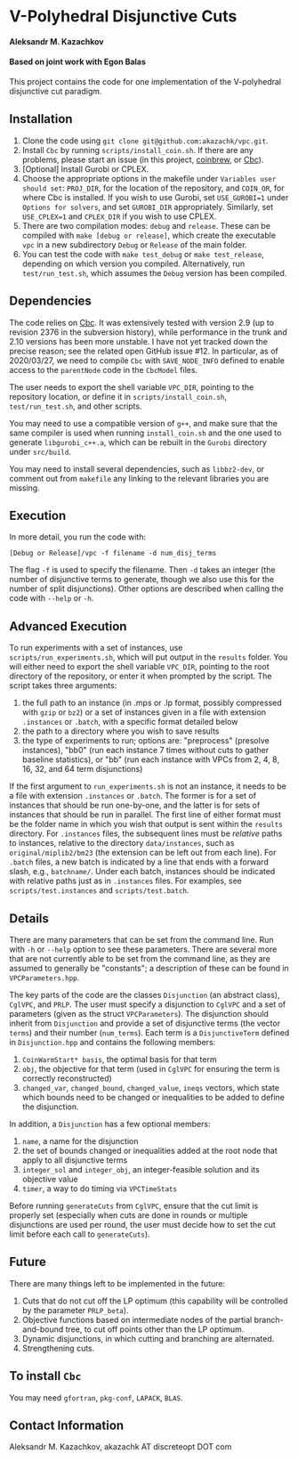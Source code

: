 # V-Polyhedral Disjunctive Cuts
#### Aleksandr M. Kazachkov
#### Based on joint work with Egon Balas

This project contains the code for one implementation of the V-polyhedral disjunctive cut paradigm.

## Installation

1. Clone the code using `git clone git@github.com:akazachk/vpc.git`.
2. Install `Cbc` by running `scripts/install_coin.sh`. If there are any problems, please start an issue (in this project, [coinbrew](https://github.com/coin-or/coinbrew), or [Cbc](https://github.com/coin-or/Cbc)).
3. [Optional] Install Gurobi or CPLEX.
4. Choose the appropriate options in the makefile under `Variables user should set`: `PROJ_DIR`, for the location of the repository, and `COIN_OR`, for where Cbc is installed. If you wish to use Gurobi, set `USE_GUROBI=1` under `Options for solvers`, and set `GUROBI_DIR` appropriately. Similarly, set `USE_CPLEX=1` and `CPLEX_DIR` if you wish to use CPLEX.
5. There are two compilation modes: `debug` and `release`. These can be compiled with `make [debug or release]`, which create the executable `vpc` in a new subdirectory `Debug` or `Release` of the main folder.
6. You can test the code with `make test_debug` or `make test_release`, depending on which version you compiled. Alternatively, run `test/run_test.sh`, which assumes the `Debug` version has been compiled.

## Dependencies

The code relies on [Cbc](https://github.com/coin-or/Cbc). It was extensively tested with version 2.9 (up to revision 2376 in the subversion history), while performance in the trunk and 2.10 versions has been more unstable. I have not yet tracked down the precise reason; see the related open GitHub issue #12. In particular, as of 2020/03/27, we need to compile `Cbc` with `SAVE_NODE_INFO` defined to enable access to the `parentNode` code in the `CbcModel` files.

The user needs to export the shell variable `VPC_DIR`, pointing to the repository location, or define it in `scripts/install_coin.sh`, `test/run_test.sh`, and other scripts.

You may need to use a compatible version of `g++`, and make sure that the same compiler is used when running `install_coin.sh` and the one used to generate `libgurobi_c++.a`, which can be rebuilt in the `Gurobi` directory under `src/build`.

You may need to install several dependencies, such as `libbz2-dev`, or comment out from `makefile` any linking to the relevant libraries you are missing.

## Execution

In more detail, you run the code with:

```
[Debug or Release]/vpc -f filename -d num_disj_terms
```

The flag `-f` is used to specify the filename. Then `-d` takes an integer (the number of disjunctive terms to generate, though we also use this for the number of split disjunctions). Other options are described when calling the code with `--help` or `-h`.

## Advanced Execution

To run experiments with a set of instances, use `scripts/run_experiments.sh`, which will put output in the `results` folder.
You will either need to export the shell variable `VPC_DIR`, pointing to the root directory of the repository, or enter it when prompted by the script.
The script takes three arguments:
1. the full path to an instance (in .mps or .lp format, possibly compressed with `gzip` or `bz2`) or a set of instances given in a file with extension `.instances` or `.batch`, with a specific format detailed below
2. the path to a directory where you wish to save results
3. the type of experiments to run; options are: "preprocess" (presolve instances), "bb0" (run each instance 7 times without cuts to gather baseline statistics), or "bb" (run each instance with VPCs from 2, 4, 8, 16, 32, and 64 term disjunctions)

If the first argument to `run_experiments.sh` is not an instance, it needs to be a file with extension `.instances` or `.batch`.
The former is for a set of instances that should be run one-by-one, and the latter is for sets of instances that should be run in parallel.
The first line of either format must be the folder name in which you wish that output is sent within the `results` directory.
For `.instances` files, the subsequent lines must be _relative_ paths to instances, relative to the directory `data/instances`, such as `original/miplib2/bm23` (the extension can be left out from each line).
For `.batch` files, a new batch is indicated by a line that ends with a forward slash, e.g., `batchname/`.
Under each batch, instances should be indicated with relative paths just as in `.instances` files.
For examples, see `scripts/test.instances` and `scripts/test.batch`.

## Details

There are many parameters that can be set from the command line. Run with `-h` or `--help` option to see these parameters. There are several more that are not currently able to be set from the command line, as they are assumed to generally be "constants"; a description of these can be found in `VPCParameters.hpp`.

The key parts of the code are the classes `Disjunction` (an abstract class), `CglVPC`, and `PRLP`. The user must specify a disjunction to `CglVPC` and a set of parameters (given as the struct `VPCParameters`). The disjunction should inherit from `Disjunction` and provide a set of disjunctive terms (the vector `terms`) and their number (`num_terms`). Each term is a `DisjunctiveTerm` defined in `Disjunction.hpp` and contains the following members: 
1. `CoinWarmStart* basis`, the optimal basis for that term
2. `obj`, the objective for that term (used in `CglVPC` for ensuring the term is correctly reconstructed)
3. `changed_var`, `changed_bound`, `changed_value`, `ineqs` vectors, which state which bounds need to be changed or inequalities to be added to define the disjunction.

In addition, a `Disjunction` has a few optional members: 
1. `name`, a name for the disjunction
2. the set of bounds changed or inequalities added at the root node that apply to all disjunctive terms
3. `integer_sol` and `integer_obj`, an integer-feasible solution and its objective value
4. `timer`, a way to do timing via `VPCTimeStats`

Before running `generateCuts` from `CglVPC`, ensure that the cut limit is properly set (especially when cuts are done in rounds or multiple disjunctions are used per round, the user must decide how to set the cut limit before each call to `generateCuts`).

## Future

There are many things left to be implemented in the future:
1. Cuts that do not cut off the LP optimum (this capability will be controlled by the parameter `PRLP_beta`).
2. Objective functions based on intermediate nodes of the partial branch-and-bound tree, to cut off points other than the LP optimum.
3. Dynamic disjunctions, in which cutting and branching are alternated.
4. Strengthening cuts.

## To install `Cbc`
You may need `gfortran`, `pkg-conf`, `LAPACK`, `BLAS`.

## Contact Information
Aleksandr M. Kazachkov,
akazachk AT discreteopt DOT com
